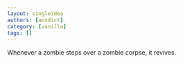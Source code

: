 ```yaml
---
layout: singleidea
authors: [aosdict]
category: [vanilla]
tags: []
---
```

Whenever a zombie steps over a zombie corpse, it revives.
